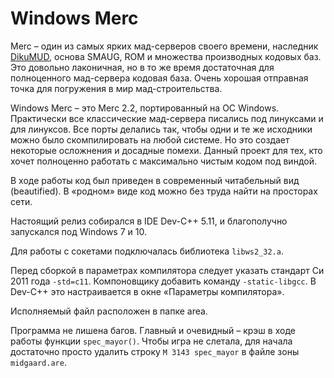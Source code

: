 # Windows Merc

Merc &ndash; один из самых ярких мад-серверов своего времени, наследник [DikuMUD](https://github.com/Seifert69/DikuMUD), основа SMAUG, ROM и множества производных кодовых баз. Это довольно лаконичная, но в то же время достаточная для полноценного мад-сервера кодовая база. Очень хорошая отправная точка для погружения в мир мад-строительства.

Windows Merc &ndash; это Merc 2.2, портированный на ОС Windows. Практически все классические мад-сервера писались под линуксами и для линуксов. Все порты делались так, чтобы одни и те же исходники можно было скомпилировать на любой системе. Но это создает некоторые осложнения и досадные помехи. Данный проект для тех, кто хочет полноценно работать с максимально чистым кодом под виндой.

В ходе работы код был приведен в современный читабельный вид (beautified). В &laquo;родном&raquo; виде код можно без труда найти на просторах сети.

Настоящий релиз собирался в IDE Dev-C++ 5.11, и благополучно запускался под Windows 7 и 10.

Для работы с сокетами подключалась библиотека `libws2_32.a`.

Перед сборкой в параметрах компилятора следует указать стандарт Си 2011 года `-std=c11`. Компоновщику добавить команду `-static-libgcc`. В Dev-C++ это настраивается в окне &laquo;Параметры компилятора&raquo;.

Исполняемый файл расположен в папке area.

Программа не лишена багов. Главный и очевидный &ndash; крэш в ходе работы функции `spec_mayor()`. Чтобы игра не слетала, для начала достаточно просто удалить строку `M 3143 spec_mayor` в файле зоны `midgaard.are`.
